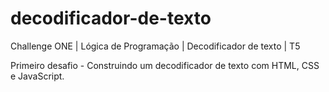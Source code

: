 # decodificador-de-texto
Challenge ONE | Lógica de Programação | Decodificador de texto | T5

Primeiro desafio - Construindo um decodificador de texto com HTML, CSS e JavaScript.
